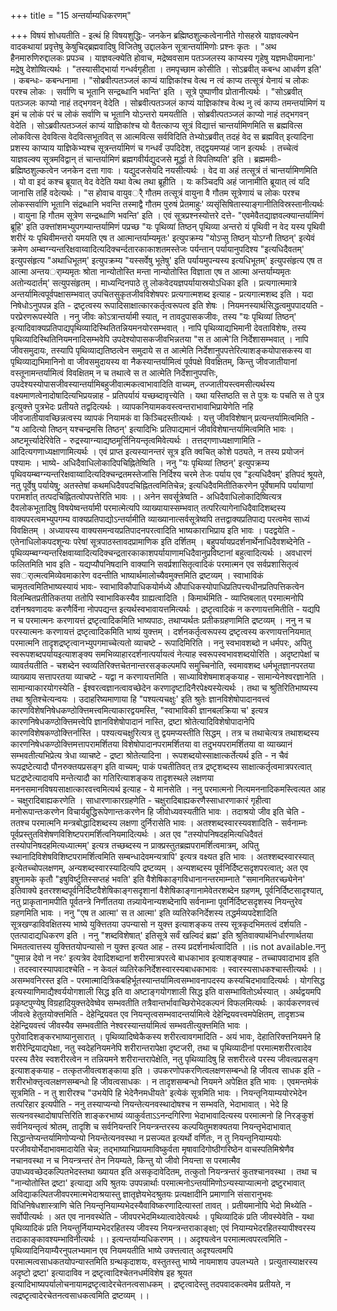 +++
title = "15 अन्तर्याम्यधिकरणम्"

+++
विषयं शोधयतीति - इत्थं हि विषयशुद्धिः- जनकेन ब्रह्मिष्ठशुल्कत्वेनानीते गोसहस्रे याज्ञवल्क्येन वादकथायां प्रवृत्तेषु केषुचिद्ब्रह्मवादिषु विजितेषु उद्दालकेन सूत्रान्तर्यामिणोः प्रश्नः कृतः । "अथ हैनमारुणिरुद्दालकः प्रपञ्च । याज्ञवल्क्येति होवाच, मद्रेष्ववसाम पतञ्जलस्य काप्यस्य गृहेषु यज्ञमधीयमानाः' मद्रेषु देशोष्वित्यर्थः । "तस्यासीद्भार्या गन्धर्वगृहीता । तमपृच्छाम कोसीति । सोऽब्रवीत् कबन्ध आधर्वण इति' । कबन्धः- कबन्धनामा । "सोब्रवीत्पतञ्जलं काप्यं याज्ञिकांश्च वेत्थ न त्वं काप्य तत्सूत्रं येनायं च लोकः परश्च लोकः । सर्वाणि च भूतानि सन्द्रब्धानि भवन्ति' इति । सूत्रे पुष्पाणीव प्रोतानीत्यर्थः । "सोऽब्रवीत् पतञ्जलः काप्यो नाहं तद्भगवन् वेदेति । सोब्रवीत्पतञ्जलं काप्यं याज्ञिकांश्च वेत्थ नु त्वं काप्य तमन्तर्यामिणं य इमं च लोकं परं च लोकं सर्वाणि च भूतानि योऽन्तरो यमयतीति । सोब्रवीत्पतञ्जलं काप्यो नाहं तद्भगवन् वेदेति । सोऽब्रवीत्पतञ्जलं काप्यं याज्ञिकांश्च यो वैतत्काप्य सूत्रं विद्यात्तं चान्तर्यामिणमिति स ब्रह्मवित्स लोकवित्स देववित्स वेदवित्सभूतवित् स आत्मवित्स सर्वविदिति तेभ्योऽब्रवीत् तदहं वेद स ब्रह्मवित् इत्यादिना प्रशस्य काप्याय याज्ञिकेभ्यश्च सूत्रन्तर्यामिणं च गन्धर्वं उपदिदेश, तद्द्वयमप्यहं जान इत्यर्थः । तच्चेत्वं याज्ञवल्क्य सूत्रमविद्वान् तं चान्तर्यामिणं ब्रह्मगवीर्यद्युदजसे मूर्द्धा ते विपतिष्यति' इति । ब्रह्ममवीः- ब्रह्मिष्ठशुल्कत्वेन जनकेन दत्ता गावः । यद्युदजसेयदि नयसीत्यर्थः । वेद वा अहं तत्सूत्रं तं चान्तर्यामिणमिति । यो वा इदं कश्च ब्रूयात् वेद वेदेति यथा वेत्थ तथा ब्रूहीति । यः कञ्चिदपि अहं जानामीति ब्रूयात् त्वं यदि जानासि तर्हि वदेत्यर्थः । "स होवाच वायुवर्ै गौतम तत्सूत्रं वायुना वै गौतम सूत्रेणायं च लोकः परश्च लोकस्सर्वाणि भूतानि संद्रब्धानि भवन्ति तस्माद्वै गौतम पुरुषं प्रेतमाहुः' व्यसृंसिषितास्याङ्गानीतिविस्रस्तानीत्यर्थः । वायुना हि गौतम सूत्रेण सन्द्रब्धाणि भवन्ति' इति । एवं सूत्रप्रश्नस्योत्तरे दत्ते- "एवमेवैतद्याज्ञवल्क्यान्तर्यामिणं ब्रूहि' इति उक्त्तांशमभ्युपगम्यान्तर्यामिणं पप्रच्छ "यः पृथिव्यां तिष्ठन् पृथिव्या अन्तरो यं पृथिवी न वेद यस्य पृथिवी शरीरं यः पृथिवीमन्तरो यमयति एष त आत्मान्तर्याम्यमृतः' इत्युपक्रम्य "योऽप्सु तिष्ठन् योऽग्नौ तिष्ठन्' इत्येवं क्रमेण अम्ब्वग्न्यन्तरिक्षवाय्वादित्यदिक्चर्न्दतारकाकाशतमस्तेजः पर्यन्तान् पर्यायानुपदिश्य "इत्यधिदैवतम्' इत्युपसंहृत्य "अथाधिभूतम्' इत्युपक्रम्य "यस्सर्वेषु भूतेषु' इति पर्यायमुपन्यस्य इत्यधिभूतम्' इत्युपसंहृत्य एष त आत्मा अन्तयर्ाम्यमृतः श्रोता नान्योतोस्ति मन्ता नान्योतोस्ति विज्ञाता एष त आत्मा अन्तर्याम्यमृतः अतोन्यदार्तम्' सत्युपसंहृतम् । माध्यन्दिनपाठे तु लोकवेदयज्ञपर्यायास्रयोऽधिका इति । प्रत्यगात्ममात्रे अन्तर्यामित्वपूर्वपक्षासम्भवात् उपचितसुकृतजीवविशेषपरः प्रत्यगात्मशब्द इत्याह - प्रत्यगात्मशब्द इति । यदा निषेधोऽनुपपन्न इति - द्रष्टृत्वस्य रूपादिसाक्षात्कारकर्तृत्वरूपत्व इति शेषः । नियमनस्यार्थसिद्धत्वमुपपादयति - परप्रेरणरूपस्येति । ननु जीवः कोऽत्रान्तर्यामी स्यात्, न तावदुपासकजीवः, तस्य "यः पृथिव्यां तिष्ठन्' इत्यादिवाक्यप्रतिपाद्यपृथिव्यादिस्थितितन्नियमनयोरसम्भवात् । नापि पृथिव्याद्यभिमानी देवताविशेषः, तस्य पृथिव्यादिस्थितिनियमनादिसम्भवेपि उपदेश्योपासकजीवभिन्नतया "स त आत्मे'ति निर्देशासम्भवात् । नापि जीवसमुदायः, तस्यापि पृथिव्याद्यतिष्ठत्वेन समुदाये स त आत्मेति निर्देशानुपपत्तेरित्याशङ्कयोपासकस्य वा पृथिव्याद्यभिमानिनो वा जीवसमुदायस्य वा नैकस्यान्तर्यामित्वं पूर्वपक्षे विवक्षितम्, किन्तु जीवजातीयानां वस्तूनामन्तर्यामित्वं विवक्षितम् न च तथात्वे स त आत्मेति निर्देशानुपपत्तिः, उपदेश्यस्योपासजीवस्यान्तर्यामिबहुजीवात्मकत्वाभावादिति वाच्यम्, तज्जातीयस्त्वमसीत्यर्थस्य वक्ष्यमाणत्वेनादोषादित्यभिप्रयन्नाह - प्रतिपर्यायं यच्छब्दावृत्त्येति । यथा यस्तिष्ठति स ते पुत्रः यः पचति स ते पुत्र इत्युक्त्ते पुत्रभेदः प्रतीयते तद्वदित्यर्थः । व्यापकनियामकवस्त्वन्तराभावाभिप्रायेणेति नहि जीवजातीयावच्छिन्नत्वस्य व्यापकं नियामकं वा किञ्चिदस्तीत्यर्थः । यत्तु जीवविशेषान् प्रत्यन्तर्यामित्वमिति - "य आदित्यो तिष्ठन् यश्चन्द्रमसि तिष्ठन्' इत्यादिभिः प्रतिपाद्यमानं जीवविशेषान्तर्यामित्वमिति भावः । अष्टमूर्त्त्यादेरिवेति - रुद्रस्याग्न्याद्यष्ठमूर्त्तिनियन्तृत्वमिवेत्यर्थः । तत्तद्गणाध्यक्षाणामिति - आदित्यगणाध्यक्षाणामित्यर्थः । एवं प्राप्त इत्यस्यानन्तरं सूत्र इति क्वचित् कोशे पठ्यते, न तस्य प्रयोजनं पश्यामः । भाष्ये- अधिदैवाधिलोकादिपचिह्नितेष्विति । ननु "यः पृथिव्यां तिष्ठन्' इत्युपक्रम्य पृथिवयम्ब्वग्न्यन्तरिक्षवाय्वादित्यदिक्चन्द्रतमस्तेजांसि निर्दिश्य चरमे तेजः पर्याय एव "इत्यधिदैवम्' इतिपदं श्रूयते, नतु पूर्वेषु पर्यायेषु; अतस्तेषां कथमधिदैवपदचिह्नितत्वमितिचेन्न; इत्यधिदैवमितीतिकरणेन पूर्वेषामपि पर्यायाणां परामर्शात् तत्पदचिह्नितत्वोपपत्तेरिति भावः ।। अनेन सवर्सूत्रेष्वति - अधिदैवाधिलोकादिष्वित्यत्र दैवलोकभूतादिषु विषयेष्वन्तर्यामी परमात्मेत्यपि व्याख्यायास्सम्भवात् तत्परित्यागेनाधिदैवादिशब्दस्य वाक्यपरत्वमभ्युपगम्य वाक्यप्रतिपाद्योऽन्तर्यामीति व्याख्यानात्सर्वसूत्रेष्वपि तत्तद्वाक्यप्रतिपाद्य परत्वमेव साध्यं विवक्षितम् । अध्यायस्य वाक्यसमन्वयप्रतिपादनपरत्वादिति भाष्यकाराभिप्राय इति भावः । पदद्वयेति - एतेनाधिलोकपदशून्यः परेषां सूत्रपाठस्तावदप्रामाणिक इति दर्शितम् । बहुपर्यायप्रदर्शनार्थेनाधिदैवशब्देनेति - पृथिव्यम्ब्वग्न्यन्तरिक्षवाय्वादित्यदिक्चन्द्रतारकाकाशपर्यायाणामधिदैवानुप्रविष्टानां बहुत्वादित्यर्थः । अवधारणं फलितमिति भाव इति - यद्यप्यौपनिषदानि वाक्यानि सवर्प्रशासितृत्वादिकं परमात्मन एव सर्वप्रशासितृत्वं सवर्ात्मत्वमिव्येवमाकारेण वदन्तीति भाष्यार्थमालोच्यैवमुक्त्तमिति द्रष्टव्यम् । स्वाभाविकं चामृतत्वमितिभाष्यस्यायं भावः- स्वाभाविकौपाधिकयोर्मध्ये औपाधिकस्योपाधिप्रतिपत्त्यधीनप्रतिपत्तिकत्वेन विलम्बितप्रतीतिकतया ततोपि स्वाभाविकस्यैव ग्राह्यत्वादिति । किमार्थमिति - व्याप्तिबलात् परमात्मनोपि दर्शनश्रवणादयः करणैर्विना नोपपद्यन्त इत्यर्थस्वभावायत्तमित्यर्थः । द्रष्टृत्वादिकं न करणायत्तमितीति - यद्यपि न च परमात्मनः करणायत्तं द्रष्टृत्वादिकमिति भाष्यपाठः, तथाप्यर्थतः प्रतीकग्रहणामिति द्रष्टव्यम् । ननु न च परस्यात्मनः करणायत्तं द्रष्टृत्वादिकमिति भाष्यं युक्त्तम् । दर्शनकर्तृत्वरूपस्य द्रष्टृत्वस्य करणायत्तनियमात् परमात्मनि तादृशद्रष्टृत्वानभ्युपगमाच्चेत्यतो व्याचष्टे - रूपादिमिरिति । ननु स्वभावशब्दो न धर्मपरः, अपितु स्वरूपशब्दपर्यायइत्याशङ्क्य समभिव्याहारदर्शनात्पर्यायत्वं नेत्याह स्वरूपस्वभावशब्दयोरिति । अदृष्टापेक्षां च व्यावर्तयतीति - चशब्देन स्वव्यतिरिक्त्तचेतनान्तरसङ्कल्पमपि समुच्चिनोति, स्वमावशब्द धर्मभूतज्ञानपरतया व्याख्याय सत्तापरतया व्याचष्टे - यद्वा न करणायत्तमिति । साध्याविशेषमाशङ्कयाह - सामान्येनेश्वरज्ञानेति । सामान्याकारयोगस्येति - ईश्वरत्वज्ञानत्वावच्छेदेन करणादृष्टादिनैरपेक्ष्यस्येत्यर्थः । तथा च श्रुतिरितिभाष्यस्य तथा श्रुतिश्चेत्यन्वयः । उदाहरिष्यमाणाया हि "पश्यत्यचक्षुः' इति श्रुतेः ज्ञानविशेषोपादानवत्त्वं कारणविशेषनिषेधकण्ठोक्त्तिमत्त्वमित्याकारद्वयमस्ति, "स्वाभाविकी ज्ञानबलक्रिया च' इत्यत्र कारणनिषेधकण्ठोक्त्तिमत्त्वेपि ज्ञानविशेषोपादानं नास्ति, द्रष्टा श्रोतेत्यादिविशेषोपादानेपि कारणविशेषकण्ठोक्त्तिर्नास्ति । पश्यत्यचक्षुरित्यत्र तु द्वयमप्यस्तीति सिद्धम् । तत्र च तथाचेत्यत्र तथाशब्दस्य कारणनिषेधकण्ठोक्त्तिमत्तापरामर्शितया विशेषोपादानपरामर्शितया वा तदुभयपरामर्शितया वा व्याख्यानं सम्भवतीत्यभिप्रेत्य त्रेधा व्याचष्टे - द्रष्टा श्रोतेत्यादिना । रूपशब्दयोस्साक्षात्कर्तेत्यर्थ इति - न चैवं रूपद्रष्टेत्यादौ पौनरुक्तयप्रसङ्ग इति वाच्यम्; पाकं पचतीतिवत् तत्र द्रष्टृशब्दस्य साक्षात्कर्तृत्वमात्रपरत्वात् घटद्रष्टेत्यादावपि मन्तेत्यादौ का गतिरित्याशङ्कय तादृशस्थले लक्षणया मननसमानविषयसाक्षात्कारवत्त्वमित्यर्थ इत्याह - ये मानसेति । ननु परमात्मनो नित्यमननादिकमस्त्वित्यत आह - चक्षुरादिबाह्यकरणेति । साधारणाकारग्रहणेति - चक्षुरादिबाह्यकरणैस्साधारणाकारं गृहीत्वा मनोरूपान्तःकरणेन विचार्यबुद्धिरूपेणान्तःकरणेन हि जीवोध्यवस्यतीति भावः । तदाश्रयो जीव इति चेति - ततश्च परमात्मनि मन्त्रबोद्धादिशब्दस्य लक्षणा दुर्निरासेति भावः । अतश्शब्दस्वारस्यवशादिति - सर्वनाम्नः पूर्वप्रस्तुतविशेषणविशिष्टपरामर्शित्वनियमादित्यर्थः । अत एव "तस्योपनिषदहमित्यधिदैवतं तस्योपनिषदहमित्यध्यात्मम्' इत्यत्र तच्छब्दस्य न प्राक्प्रस्तुतब्रह्मपरामर्शित्वमात्रम्, अपितु स्थानादिविशेषविशिष्टपरामर्शित्वमिति सम्बन्धादेवमन्यत्रापि' इत्यत्र वक्ष्यत इति भावः । अतश्शब्दस्वारस्यात् इत्येतच्चोपलक्षणम्, अन्यशब्दस्वारस्यादित्यपि द्रष्टव्यम् । अन्यशब्दस्य पूर्वनिर्दिष्टसदृशपरत्वात्; अत एव इषुनामके कृतौ "इषुविर्ष्टुतिस्सप्तहं भवति' इति वैशेषिकाङ्गविधानानन्तरमाम्नाते "समानमितरच्छ्येनेन' इतिवाक्ये इतरश्शब्दपूर्वनिर्दिष्टवैशेषिकाङ्गसदृशानां वैशेषिकाङ्गानामेवेतरशब्देन ग्रहणम्, पूर्वनिर्दिष्टसादृश्यात्, नतु प्राकृतानामपीति पूर्वतन्त्रे निर्णीततया तन्न्यायेनान्यशब्देनापि सर्वनाम्ना पूवर्निर्दिष्टसदृशस्य नियन्तुरेव ग्रहणमिति भावः । ननु "एष त आत्मा' स त आत्मा' इति व्यतिरेकनिर्देशस्य तद्धर्मव्यपदेशादिति सूत्रखण्डाविवक्षितस्य भाष्ये युक्त्तितया उपन्यासो न युक्त्त इत्याशङ्कय तस्य सूत्रकृदभिमतत्वं दर्शयति - एतत्पादाद्यधिकरण इति । ननु "शब्दविशेषात्' इतिसूत्रे सर्वं खल्विदं ब्रह्म' इति श्रुतिवाक्यार्थनिर्धारणार्थतया भिमतत्वात्तस्य युक्त्तितयोपन्यासो न युक्त्त इत्यत आह - तस्य प्रदर्शनार्थत्वादिति ।।is not available.ननु "पुमान्न देवो न नरः' इत्यत्रेव देवादिशब्दानां शरीरमात्रपरत्वे बाधकाभाव इत्याशङ्क्याह - तच्चापवादाभाव इति । तदस्वारस्यापवादश्चेति - न केवलं व्यतिरेकनिर्देशस्वारस्यबाधकाभावः । स्वारस्यसाधकश्चास्तीत्यर्थः ।। असम्भवनिरस्त इति - परमात्मादित्रिकबहिर्भूतस्यान्तर्यामित्वसम्भावनापदस्य कस्यचिदभावादित्यर्थः । योगसिद्ध इत्यस्याणिमाद्यैश्वर्ययोगशाली सिद्ध इति वा अष्टाङ्गयोगशाली सिद्ध इति वासम्भावितोऽर्थस्यात् । अर्थद्वयमपि प्रकृष्टपुण्येषु विग्रहादियुक्त्तदेवेष्वेव सम्भवतीति तत्रैवान्तर्भावाच्छिरोभेदकल्पनं विफलमित्यर्थः । कार्यकरणवत्त्वं जीवत्वे हेतुतयोक्त्तमिति - देहेन्द्रियवत एव नियन्तृत्वसम्भवादन्तर्यामित्वे देहेन्द्रियवत्त्वमपेक्षितम्, तादृशञ्च देहेन्द्रियवत्त्वं जीवस्यैव सम्भवतीति नेश्वरस्यान्तर्यामित्वं सम्भवतीत्युक्त्तमिति भावः । पुरोवादिशङ्करभाष्यानुसारात् । पृथिव्यादिष्वेकैकस्य शरीरत्वावगमादिति - अयं भावः, देहातिरिक्त्तनियमने हि शरीरेन्द्रियाद्यपेक्षा, नतु स्वदेहनियमनेपि शरीरान्तरापेक्षा दृष्टजरी, तथा च पृथिव्यादीनां परमात्मशरीरत्वादेव परस्य तैरेव स्वशरीरत्वेन न तन्नियमने शरीरान्तरापेक्षेति, नतु पृथिव्यादिषु हि सशरीरत्वे परस्य जीवत्वप्रसङ्ग इत्याशङ्कयाह - तत्कृतजीवत्वशङ्काया इति । उपकरणोपकरणित्वलक्षणसम्बन्धो हि जीवत्व साधक इति - शरीरभोक्त्तृत्वलक्षणसम्बन्धो हि जीवत्वसाधकः । न तादृशसम्बन्धो नियमने अपेक्षित इति भावः । एवमन्तमेकं सूत्रमिति - न तु शारीरश्च "उभयेपि हि भेदेनैनमधीयते' इत्येकं सूत्रमिति भावः । नियन्तृनियाम्ययोरभेदेन तत्परिहार इत्यपीति - ननु तस्याप्यन्यो नियन्तेत्यनवस्थादोषश्च न सम्भवति, भेदाभावात् । भेदे हि सत्यनवस्थादोषापत्तिरिति शाङ्करभाष्यं व्याकुर्वताऽऽनन्दगिरिणा भेदाभावादित्यस्य परमात्मनो हि निरङ्कुशं सर्वनियन्तृत्वं श्रोतम्, तादृशि च सर्वनियन्तरि नियन्त्रन्तरस्य कल्पयितुमशक्यतया नियन्तृभेदाभावात् सिद्धान्तेप्यन्तर्यामिणोप्यन्यो नियन्तेत्यनवस्था न प्रसज्यत इत्यर्थो वर्णितः, न तु नियन्तृनियाम्ययोः परजीवयोर्भेदाभावमादायेति चेन्न; तद्भाष्याभिप्रायमाविष्कुर्वता मृषावादिगोष्ठीगरिष्ठेन वाचस्पतिमिश्रेणैव नचानवस्था न च नियन्त्रन्तरं तेन नियम्यते, किन्तु यो जीवो नियन्ता स परमात्मैव उपाध्यवच्छेदकल्पितभेदस्तथा ख्यायत इति असकृदावेदितम्, तत्कुतो नियन्त्रन्तरं कुतश्चानवस्था । तथा च "नान्योतोस्ति द्रष्टा' इत्याद्या अपि श्रुतयः उपपन्नार्थाः परमात्मनोऽन्तर्यामिणोऽन्यस्याप्यात्मनो द्रष्टुरभावात् अविद्याकल्पितजीवपरमात्मभेदाश्रयास्तु ज्ञातृज्ञेयभेदश्रुतयः प्रत्यक्षादीनि प्रमाणानि संसारानुभवः विधिनिषेधशास्त्राणि चेति नियन्तृनियाम्यभेदस्यैवाविष्करणादित्यास्तां तावत् । प्रतीयमानोपि भेदो मिथ्येति - सर्वोपीत्यर्थः । अत एव नानवस्थेति - जीवपरभेदमिथ्यात्वादेवेत्यर्थः । पृथिव्यादिकं प्रति जीवस्येवेति - यथा पृथिव्यादिकं प्रति नियन्तुर्नियाम्यभेदरहितस्य जीवस्य नियन्त्रन्तराकाङ्क्षा; एवं नियाम्यभेदरहितस्यापीश्वरस्य तदाकाङ्कावश्यम्भाविनीत्यर्थः ।। इत्यन्तर्याम्यधिकरणम् ।। अदृश्यत्वेन परमात्मत्वपरत्वमिति - पृथिव्यादिनियाम्यैरनुपलभ्यमान एव नियमयतीति भाष्ये उक्त्तत्वात् अदृश्यत्वमपि परमात्मत्वसाधकतयोपन्यास्तमिति ग्रन्थकृदाशयः, वस्तुतस्तु भाष्ये नायमाशय उपलभ्यते । प्रत्युतास्याक्षरस्य अदृष्टो द्रष्टा' इत्यादाविव न द्रष्टृत्वादिश्चेतनधर्मविशेष इह श्रूयत इत्यादिभाष्यपर्यालोचनायामद्रष्टृत्वादेरचेतनत्वसाधकम् । द्रष्टृत्वादेस्तु तदपवादकत्वमेव प्रतीयते, न त्वद्रष्टृत्वादेरचेतनत्वसाधकत्वमिति द्रष्टव्यम् ।।
